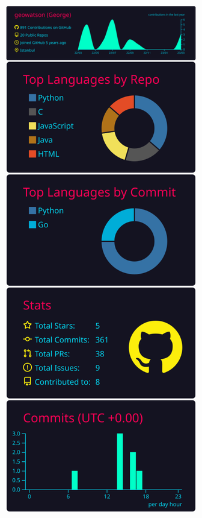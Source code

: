 
[![](https://raw.githubusercontent.com/geowatson/geowatson/master/profile-summary-card-output/2077/0-profile-details.svg)](https://github.com/vn7n24fzkq/github-profile-summary-cards)
[![](https://raw.githubusercontent.com/geowatson/geowatson/master/profile-summary-card-output/2077/1-repos-per-language.svg)](https://github.com/vn7n24fzkq/github-profile-summary-cards) [![](https://raw.githubusercontent.com/geowatson/geowatson/master/profile-summary-card-output/2077/2-most-commit-language.svg)](https://github.com/vn7n24fzkq/github-profile-summary-cards)
[![](https://raw.githubusercontent.com/geowatson/geowatson/master/profile-summary-card-output/2077/3-stats.svg)](https://github.com/vn7n24fzkq/github-profile-summary-cards) [![](https://raw.githubusercontent.com/geowatson/geowatson/master/profile-summary-card-output/2077/4-productive-time.svg)](https://github.com/vn7n24fzkq/github-profile-summary-cards)
